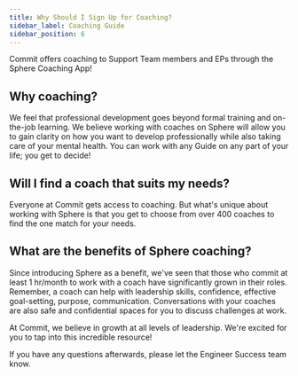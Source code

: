 ```yaml
---
title: Why Should I Sign Up for Coaching?
sidebar_label: Coaching Guide
sidebar_position: 6
---
```


Commit offers coaching to Support Team members and EPs through the Sphere Coaching App!

## Why coaching?

We feel that professional development goes beyond formal training and on-the-job learning. We believe working with coaches on Sphere will allow you to gain clarity on how you want to develop professionally while also taking care of your mental health. You can work with any Guide on any part of your life; you get to decide!

## Will I find a coach that suits my needs?

Everyone at Commit gets access to coaching. But what's unique about working with Sphere is that you get to choose from over 400 coaches to find the one match for your needs. 

## What are the benefits of Sphere coaching?

Since introducing Sphere as a benefit, we've seen that those who commit at least 1 hr/month to work with a coach have significantly grown in their roles. Remember, a coach can help with leadership skills, confidence, effective goal-setting, purpose, communication. Conversations with your coaches are also safe and confidential spaces for you to discuss challenges at work.

At Commit, we believe in growth at all levels of leadership. We're excited for you to tap into this incredible resource!

If you have any questions afterwards, please let the Engineer Success team know.
